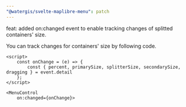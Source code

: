 ```yaml
---
"@watergis/svelte-maplibre-menu": patch
---
```


feat: added on:changed event to enable tracking changes of splitted containers' size.

You can track changes for containers' size by following code.

```svelte
<script>
	const onChange = (e) => {
		const { percent, primarySize, splitterSize, secondarySize, dragging } = event.detail
	};
</script>

<MenuControl
	on:changed={onChange}>
```
